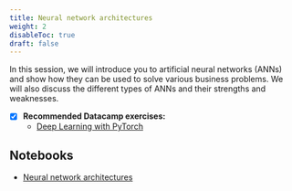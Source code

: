 ```yaml
---
title: Neural network architectures
weight: 2
disableToc: true
draft: false
---
```


In this session, we will introduce you to artificial neural networks (ANNs) and show how they can be used to solve various business problems. We will also discuss the different types of ANNs and their strengths and weaknesses.

* [X] **Recommended Datacamp exercises:**
   * [Deep Learning with PyTorch](https://campus.datacamp.com/courses/deep-learning-with-pytorch) 

## Notebooks

* [Neural network architectures](https://colab.research.google.com/drive/19kBi-NqEIkdsMWcMY4flP9IMpEyHFjdv)



